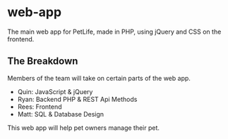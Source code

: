 # web-app
The main web app for PetLife, made in PHP, using jQuery and CSS on the frontend.

## The Breakdown

Members of the team will take on certain parts of the web app.

- Quin: JavaScript & jQuery
- Ryan: Backend PHP & REST Api Methods
- Rees: Frontend
- Matt: SQL & Database Design

This web app will help pet owners manage their pet.
